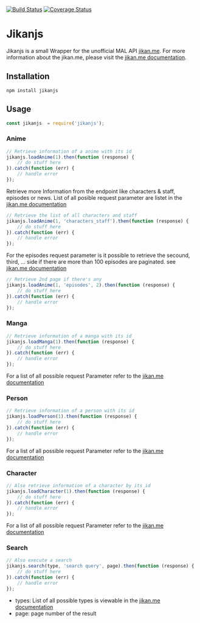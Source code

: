 [![Build Status](https://travis-ci.org/zuritor/jikanjs.svg?branch=master)](https://travis-ci.org/zuritor/jikanjs) [![Coverage Status](https://coveralls.io/repos/github/zuritor/jikanjs/badge.svg?branch=master)](https://coveralls.io/github/zuritor/jikanjs?branch=master)

Jikanjs
=======

Jikanjs is a small Wrapper for the unofficial MAL API [jikan.me](https://github.com/jikan-me/jikan). For more information about the jikan.me, please visit the [jikan.me documentation](https://jikan.me/docs).

## Installation

`npm install jikanjs`

## Usage

```javascript
const jikanjs  = require('jikanjs');
```

### Anime

```javascript
// Retrieve information of a anime with its id
jikanjs.loadAnime(1).then(function (response) {
    // do stuff here
}).catch(function (err) {
    // handle error
});
```

Retrieve more Information from the endpoint like characters & staff, episodes or news. List of all posible request parameter are listet in the [jikan.me documentation](https://jikan.docs.apiary.io/#reference/0/anime)

```javascript
// Retrieve the list of all characters and staff
jikanjs.loadAnime(1, 'characters_staff').then(function (response) {
    // do stuff here
}).catch(function (err) {
    // handle error
});
```

For the episodes request parameter is it possible to retrieve the secound, third, ... side if there are more than 100 episodes are paginated. see [jikan.me documentation](https://jikan.docs.apiary.io/#reference/0/anime)

```javascript
// Retrieve 2nd page if there's any
jikanjs.loadAnime(1, 'episodes', 2).then(function (response) {
    // do stuff here
}).catch(function (err) {
    // handle error
});
```

### Manga

```javascript
// Retrieve information of a manga with its id
jikanjs.loadManga(1).then(function (response) {
    // do stuff here
}).catch(function (err) {
    // handle error
});
```

For a list of all possible request Parameter refer to the [jikan.me documentation](https://jikan.docs.apiary.io/#reference/0/manga)

### Person

```javascript
// Retrieve information of a person with its id
jikanjs.loadPerson(1).then(function (response) {
    // do stuff here
}).catch(function (err) {
    // handle error
});
```

For a list of all possible request Parameter refer to the [jikan.me documentation](https://jikan.docs.apiary.io/#reference/0/person)

### Character

```javascript
// Also retrieve information of a character by its id
jikanjs.loadCharacter(1).then(function (response) {
    // do stuff here
}).catch(function (err) {
    // handle error
});
```

For a list of all possible request Parameter refer to the [jikan.me documentation](https://jikan.docs.apiary.io/#reference/0/character)

### Search

```javascript
// Also execute a search
jikanjs.search(type, 'search query', page).then(function (response) {
    // do stuff here
}).catch(function (err) {
    // handle error
});
```

* types: List of all possible types is viewable in the [jikan.me documentation](https://jikan.docs.apiary.io/#reference/0/search)
* page: page number of the result